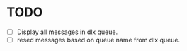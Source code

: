 # TODO

- [ ] Display all messages in dlx queue.
- [ ] resed messages based on queue name from dlx queue.
